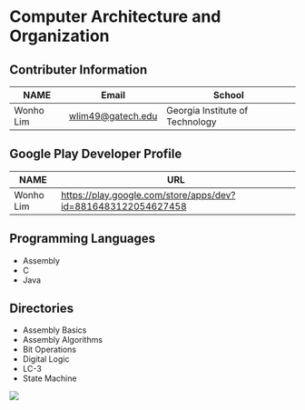 # Computer Architecture and Organization

## Contributer Information
<!-- Tables -->
| NAME      | Email                |School                            |
| --------- | -------------------- |----------------------------------|
| Wonho Lim | wlim49@gatech.edu    | Georgia Institute of Technology  |

## Google Play Developer Profile
| NAME      | URL                                                           |       
| --------- | --------------------------------------------------------------|
| Wonho Lim | https://play.google.com/store/apps/dev?id=8816483122054627458 |

## Programming Languages
* Assembly
* C
* Java

## Directories
* Assembly Basics
* Assembly Algorithms
* Bit Operations
* Digital Logic
* LC-3
* State Machine

![](https://cdn2.picryl.com/photo/1952/02/21/naca-computer-operates-an-ibm-telereader-5b6f9f-1024.jpg)
